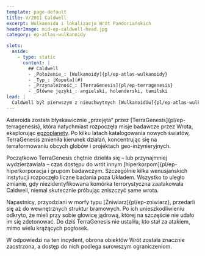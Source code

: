 ```yaml
---
template: page-default
title: V/2011 Caldwell
excerpt: Wulkanoida i lokalizacja Wrót Pandoriańskich
headerImage: mid-ep-caldwell-head.jpg
category: ep-atlas-wulkanoidy

slots:
  aside:
    - type: static
      content: |
        ## Caldwell
        - _Położenie_: [Wulkanoidy]{pl/ep-atlas-wulkanoidy}
        - _Typ_: [Kopuła](#)
        - _Przynależność_: [TerraGenesis]{pl/ep-terragenesis}
        - _Główne języki_: angielski, holenderski, tamilski
lead: |
  Caldwell był pierwszym z nieuchwytnych [Wulkanoidów]{pl/ep-atlas-wulkanoidy}, który został odkryty – choć początkowo nie wzbudził większego zainteresowania. Wszystko zmieniło się, gdy niewielki zespół poszukiwaczy z Wenus odnalazł [Wrota Pandoriańskie](#) w głębokim uskoku niedaleko jednego z wąskich biegunów asteroidy. Ten niepozorny kawałek skały nagle wysunął się na pierwszy plan.
---
```

Asteroida została błyskawicznie „przejęta” przez [TerraGenesis]{pl/ep-terragenesis}, która natychmiast rozpoczęła misje badawcze przez Wrota, eksplorując [egzoplanety](https://pl.wikipedia.org/wiki/Planeta_pozas%C5%82oneczna). Po kilku latach katalogowania nowych światów, TerraGenesis zmieniła kierunek działań, koncentrując się na terraformowaniu obcych globów i projektach geo-inżynieryjnych.

Początkowo TerraGenesis chętnie dzieliła się – lub przynajmniej wydzierżawiała – czas dostępu do wrót innym [hiperkorpom]{pl/ep-hiperkorporacja i grupom badawczym. Szczególnie kilka wenusjańskich instytucji rozpoczęło liczne badania poza Układem. Wszystko to uległo zmianie, gdy niezidentyfikowana komórka terrorystyczna zaatakowała Caldwell, niemal skutecznie próbując zniszczyć same wrota.

Napastnicy, przyodziani w morfy typu [Żniwiarz]{pl/ep-zniwiarz}, przedarli się aż do wewnętrznych struktur bramowych. Po ich unieszkodliwieniu odkryto, że mieli przy sobie głowicę jądrową, której na szczęście nie udało im się zdetonować. Do dziś TerraGenesis nie ustaliła, kto stał za atakiem, mimo wielu krążących pogłosek.

W odpowiedzi na ten incydent, obrona obiektów Wrót została znacznie zaostrzona, a dostęp do nich podlega surowszym ograniczeniom.
